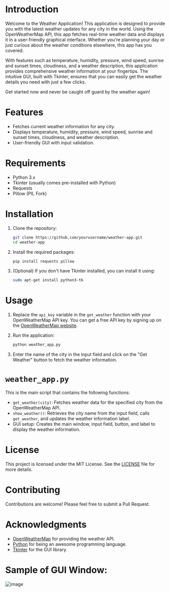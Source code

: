 
# Introduction

Welcome to the Weather Application! This application is designed to provide you with the latest weather updates for any city in the world. Using the OpenWeatherMap API, this app fetches real-time weather data and displays it in a user-friendly graphical interface. Whether you're planning your day or just curious about the weather conditions elsewhere, this app has you covered.

With features such as temperature, humidity, pressure, wind speed, sunrise and sunset times, cloudiness, and a weather description, this application provides comprehensive weather information at your fingertips. The intuitive GUI, built with Tkinter, ensures that you can easily get the weather details you need with just a few clicks.

Get started now and never be caught off guard by the weather again!

# Features

- Fetches current weather information for any city.
- Displays temperature, humidity, pressure, wind speed, sunrise and sunset times, cloudiness, and weather description.
- User-friendly GUI with input validation.

# Requirements

- Python 3.x
- Tkinter (usually comes pre-installed with Python)
- Requests
- Pillow (PIL Fork)

# Installation

1. Clone the repository:
    ```bash
    git clone https://github.com/yourusername/weather-app.git
    cd weather-app
    ```

2. Install the required packages:
    ```bash
    pip install requests pillow
    ```

3. (Optional) If you don't have Tkinter installed, you can install it using:
    ```bash
    sudo apt-get install python3-tk
    ```

# Usage

1. Replace the `api_key` variable in the `get_weather` function with your OpenWeatherMap API key. You can get a free API key by signing up on the [OpenWeatherMap website](https://openweathermap.org/).

2. Run the application:
    ```bash
    python weather_app.py
    ```

3. Enter the name of the city in the input field and click on the "Get Weather" button to fetch the weather information.


# `weather_app.py`

This is the main script that contains the following functions:

- `get_weather(city)`: Fetches weather data for the specified city from the OpenWeatherMap API.
- `show_weather()`: Retrieves the city name from the input field, calls `get_weather`, and updates the weather information label.
- GUI setup: Creates the main window, input field, button, and label to display the weather information.



# License

This project is licensed under the MIT License. See the [LICENSE](LICENSE) file for more details.

# Contributing

Contributions are welcome! Please feel free to submit a Pull Request.

# Acknowledgments

- [OpenWeatherMap](https://openweathermap.org/) for providing the weather API.
- [Python](https://www.python.org/) for being an awesome programming language.
- [Tkinter](https://docs.python.org/3/library/tkinter.html) for the GUI library.




# Sample of GUI Window: 
![image](https://github.com/user-attachments/assets/e437da37-db91-494a-ad10-daee93f3acc1)

